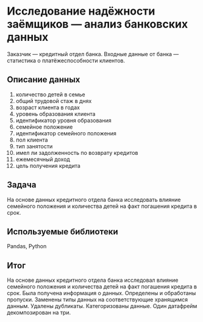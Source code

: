 # Исследование надёжности заёмщиков — анализ банковских данных
Заказчик — кредитный отдел банка. Входные данные от банка — статистика о платёжеспособности клиентов.
## Описание данных
1.  количество детей в семье
2.  общий трудовой стаж в днях
3.  возраст клиента в годах
4.  уровень образования клиента
5.  идентификатор уровня образования
6.  семейное положение
7.  идентификатор семейного положения
8.  пол клиента
9.  тип занятости
10. имел ли задолженность по возврату кредитов
11. ежемесячный доход
12. цель получения кредита

## Задача 
На основе данных кредитного отдела банка исследовать влияние семейного положения и количества детей на факт погашения кредита в срок. 

## Используемые библиотеки
Pandas, Python 

## Итог
На основе данных кредитного отдела банка исследовал влияние семейного положения и количества детей на факт погашения кредита в срок. Была получена информация о данных. Определены и обработаны пропуски. Заменены типы данных на соответствующие хранящимся данным. Удалены дубликаты. Категоризованы данные. Один датафрейм декомпозирован на три. 
